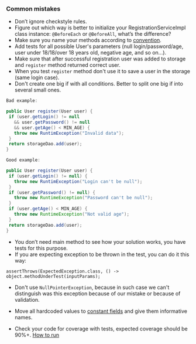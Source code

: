 ### Common mistakes

* Don’t ignore checkstyle rules.
* Figure out which way is better to initialize your RegistrationServiceImpl class instance: `@BeforeEach` or `@BeforeAll`, what’s the difference?
* Make sure you name your methods according to [convention](https://google.github.io/styleguide/javaguide.html#s5.2.3-method-names).
* Add tests for all possible User's parameters (null login/password/age, user under 18/18/over 18 years old, negative age, and so on...).
* Make sure that after successful registration user was added to storage and `register` method returned correct user.
* When you test `register` method don't use it to save a user in the storage (same login case).
* Don't create one big if with all conditions. Better to split one big if into several small ones.

```java 
Bad example:

public User register(User user) {
 if (user.getLogin() != null 
   && user.getPassword() != null
   && user.getAge() < MIN_AGE) {
   throw new RuntimException("Invalid data");
 }
 return storageDao.add(user);
}
```

```java 
Good example:

public User register(User user) {
 if (user.getLogin() != null) {
   throw new RuntimException("Login can't be null");
 }
 if (user.getPassword() != null) {
   throw new RuntimeException("Password can't be null");
 }
 if (user.getAge() < MIN_AGE) {
   throw new RuntimeException("Not valid age");
 }
 return storageDao.add(user);
}
```

* You don’t need main method to see how your solution works, you have tests for this purpose.
* If you are expecting exception to be thrown in the test, you can do it this way:
```
assertThrows(ExpectedException.class, () -> object.methodUnderTest(inputParams);
```
* Don't use `NullPointerException`, because in such case we can't distinguish was this exception because of our mistake or because of validation.

* Move all hardcoded values to [constant fields](https://mate-academy.github.io/style-guides/java/java.html#s5.2.4-constant-names) and give them informative names.

* Check your code for coverage with tests, expected coverage should be 90%+. [How to run](https://www.jetbrains.com/help/idea/running-test-with-coverage.html#run-config-with-coverage)
